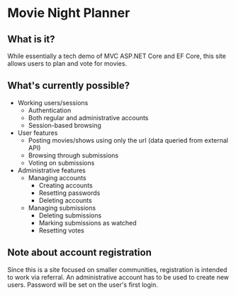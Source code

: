 # Movie Night Planner

## What is it?
While essentially a tech demo of MVC ASP.NET Core and EF Core, this site allows users to plan and vote for movies.

## What's currently possible?
* Working users/sessions
    * Authentication
    * Both regular and administrative accounts
    * Session-based browsing
* User features
    * Posting movies/shows using only the url (data queried from external API)
    * Browsing through submissions
    * Voting on submissions
* Administrative features
    * Managing accounts
        * Creating accounts
        * Resetting passwords
        * Deleting accounts
    * Managing submissions
        * Deleting submissions
        * Marking submissions as watched
        * Resetting votes

## Note about account registration
Since this is a site focused on smaller communities, registration is intended to work via referral. 
An administrative account has to be used to create new users.
Password will be set on the user's first login.
